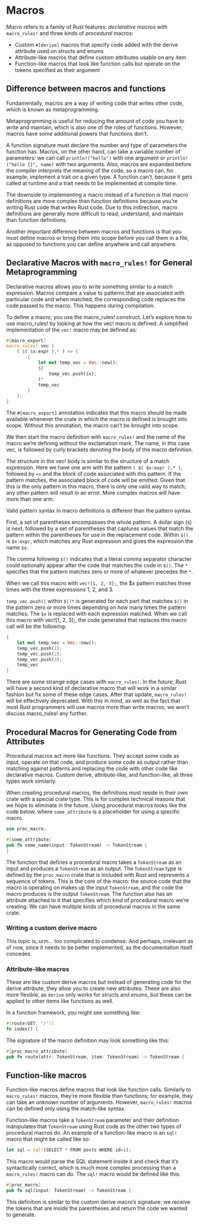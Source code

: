 # Macros

_Macro_ refers to a family of Rust features: _declarative macros_ with `macro_rules!` and three kinds of _procedural_ macros:

- Custom `#[derive]` macros that specify code added with the derive attribute used on structs and enums
- Attribute-like macros that define custom attributes usable on any item
- Function-like macros that look like function calls but operate on the tokens specified as their argument

## Difference between macros and functions

Fundamentally, macros are a way of writing code that writes other code, which is known as metaprogramming.

Metaprogramming is useful for reducing the amount of code you have to write and maintain, which is also one of the roles of functions. However, macros have some additional powers that functions don’t.

A function signature must declare the number and type of parameters the function has.
Macros, on the other hand, can take a variable number of parameters:
we can call `println!("hello")` with one argument or `println!("hello {}", name)` with two arguments.
Also, macros are expanded before the compiler interprets the meaning of the code, so a macro can,
for example, implement a trait on a given type. A function can’t, because it gets called at
runtime and a trait needs to be implemented at compile time.

The downside to implementing a macro instead of a function is that macro definitions are more complex
than function definitions because you’re writing Rust code that writes Rust code.
Due to this indirection, macro definitions are generally more difficult to read, understand, and maintain than function definitions.

Another important difference between macros and functions is that you must define macros or bring them into
scope before you call them in a file, as opposed to functions you can define anywhere and call anywhere.

## Declarative Macros with `macro_rules!` for General Metaprogramming

Declarative macros allows you to write something similar to a match expression. Macros compare a value to patterns
that are associated with particular code and when matched, the corresponding code replaces the code passed to the macro.
This happens during compilation.

To define a macro, you use the macro_rules! construct. Let’s explore how to use macro_rules! by looking at how the vec! macro is defined.
A simplified implementation of the `vec!` macro may be defined as:

```rust
#[macro_export]
macro_rules! vec {
    ( $( $x:expr ),* ) => {
        {
            let mut temp_vec = Vec::new();
            $(
                temp_vec.push($x);
            )*
            temp_vec
        }
    };
}
```

The `#[macro_export]` annotation indicates that this macro should be made available whenever the crate
in which the macro is defined is brought into scope. Without this annotation, the macro can’t be brought into scope.

We then start the macro definition with `macro_rules!` and the name of the macro we’re defining without the exclamation mark.
The name, in this case vec, is followed by curly brackets denoting the body of the macro definition.

The structure in the vec! body is similar to the structure of a match expression.
Here we have one arm with the pattern `( $( $x:expr ),* )`, followed by `=>` and the block of code associated with this pattern.
If the pattern matches, the associated block of code will be emitted.
Given that this is the only pattern in this macro, there is only one valid way to match;
any other pattern will result in an error. More complex macros will have more than one arm.

Valid pattern syntax in macro definitions is different than the pattern syntax.

First, a set of parentheses encompasses the whole pattern.
A dollar sign (`$`) is next, followed by a set of parentheses that captures values that match the pattern
within the parentheses for use in the replacement code.
Within `$()` is `$x:expr`, which matches any Rust expression and gives the expression the name `$x`.

The comma following `$()` indicates that a literal comma separator character could optionally
appear after the code that matches the code in `$()`.
The `*` specifies that the pattern matches zero or more of whatever precedes the `*`.

When we call this macro with `vec![1, 2, 3];`, the $x pattern matches three times with the three expressions 1, 2, and 3.

`temp_vec.push()` within `$()*` is generated for each part that matches `$()` in the pattern zero or more times
depending on how many times the pattern matches.
The `$x` is replaced with each expression matched.
When we call this macro with vec![1, 2, 3];, the code generated that replaces this macro call will be the following:

```rust
{
    let mut temp_vec = Vec::new();
    temp_vec.push(1);
    temp_vec.push(2);
    temp_vec.push(3);
    temp_vec
}
```

There are some strange edge cases with `macro_rules!`.
In the future, Rust will have a second kind of declarative macro that will work in a similar
fashion but fix some of these edge cases.
After that update, `macro_rules!` will be effectively deprecated.
With this in mind, as well as the fact that most Rust programmers will use macros more than write macros,
we won’t discuss macro_rules! any further.

## Procedural Macros for Generating Code from Attributes

Procedural macros act more like functions. They accept some code as input, operate on that code, and produce
some code as output rather than matching against patterns and replacing the code with other code like declarative macros.
Custom derive, attribute-like, and function-like, all three types work similarly.

When creating procedural macros, the definitions must reside in their own crate with a special crate type.
This is for complex technical reasons that we hope to eliminate in the future.
Using procedural macros looks like the code below, where `some_attribute` is a placeholder for using a specific macro.

```rust
use proc_macro;

#[some_attribute]
pub fn some_name(input: TokenStream) -> TokenStream {
}
```

The function that defines a procedural macro takes a `TokenStream` as an input and produces a `TokenStream` as an output.
The `TokenStream` type is defined by the `proc_macro` crate that is included with Rust and represents a sequence of tokens.
This is the core of the macro: the source code that the macro is operating on makes up the input `TokenStream`,
and the code the macro produces is the output `TokenStream`.
The function also has an attribute attached to it that specifies which kind of procedural macro we’re creating.
We can have multiple kinds of procedural macros in the same crate.

### Writing a custom derive macro

This topic is, urm... too complicated to condense. And perhaps, irrelevant as of now, since it needs to be
better implemented, as the documentation itself concedes.

### Attribute-like macros

These are like custom derive macros but instead of generating code for the derive attribute, they allow you to create new attributes.
These are also more flexible, as `derive` only works for structs and enums, but these can be applied to other items like functions as well.

In a function framework, you might see something like:

```rust
#[route(GET, "/")]
fn index() {
```

The signature of the macro definition may look something like this:

```rust
#[proc_macro_attribute]
pub fn route(attr: TokenStream, item: TokenStream) -> TokenStream {
```

## Function-like macros

Function-like macros define macros that look like function calls. Similarly to `macro_rules!` macros,
they’re more flexible than functions; for example, they can take an unknown number of arguments.
However, `macro_rules!` macros can be defined only using the match-like syntax.

Function-like macros take a `TokenStream` parameter and their definition manipulates that `TokenStream` using Rust code as the other
two types of procedural macros do. An example of a function-like macro is an `sql!` macro that might be called like so:

```rust
let sql = sql!(SELECT * FROM posts WHERE id=1);
```

This macro would parse the SQL statement inside it and check that it’s syntactically correct,
which is much more complex processing than a `macro_rules!` macro can do. The `sql!` macro would be defined like this:

```rust
#[proc_macro]
pub fn sql(input: TokenStream) -> TokenStream {
```

This definition is similar to the custom derive macro’s signature:
we receive the tokens that are inside the parentheses and return the code we wanted to generate.
